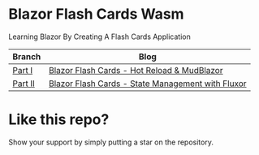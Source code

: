 # Blazor Flash Cards Wasm

Learning Blazor By Creating A Flash Cards Application

| Branch      | Blog |
| ----------- | ----------- |
| [Part I](https://github.com/fiyazbinhasan/FlashCardsWasm/tree/Part-I-Hot-Reload-And-MudBlazor) | [Blazor Flash Cards - Hot Reload & MudBlazor](https://fiyazhasan.me/blazor-flashcards-adding-mudblazor/) |
| [Part II](https://github.com/fiyazbinhasan/FlashCardsWasm/tree/Part-II-State-Management-With-Fluxor) | [Blazor Flash Cards - State Management with Fluxor](https://fiyazhasan.me/state-management-with-fluxor/) |

# Like this repo?
Show your support by simply putting a star on the repository.
